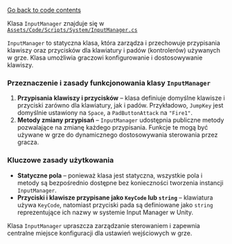 ﻿[Go back to code contents](../../codeContents.md)

Klasa `InputManager` znajduje się w [`Assets/Code/Scripts/System/InputManager.cs`](../../../Assets/Code/Scripts/System/InputManager.cs)

`InputManager` to statyczna klasa, która zarządza i przechowuje przypisania klawiszy oraz przycisków dla klawiatury i padów (kontrolerów) używanych w grze. Klasa umożliwia graczowi konfigurowanie i dostosowywanie klawiszy.

### Przeznaczenie i zasady funkcjonowania klasy `InputManager`
1. **Przypisania klawiszy i przycisków** – klasa definiuje domyślne klawisze i przyciski zarówno dla klawiatury, jak i padów. Przykładowo, `JumpKey` jest domyślnie ustawiony na `Space`, a `PadButtonAttack` na `"Fire1"`.
2. **Metody zmiany przypisań** – `InputManager` udostępnia publiczne metody pozwalające na zmianę każdego przypisania. Funkcje te mogą być używane w grze do dynamicznego dostosowywania sterowania przez gracza.

### Kluczowe zasady użytkowania
- **Statyczne pola** – ponieważ klasa jest statyczna, wszystkie pola i metody są bezpośrednio dostępne bez konieczności tworzenia instancji `InputManager`.
- **Przyciski i klawisze przypisane jako `KeyCode` lub `string`** – klawiatura używa `KeyCode`, natomiast przyciski pada są definiowane jako `string` reprezentujące ich nazwy w systemie Input Manager w Unity.

Klasa `InputManager` upraszcza zarządzanie sterowaniem i zapewnia centralne miejsce konfiguracji dla ustawień wejściowych w grze.
